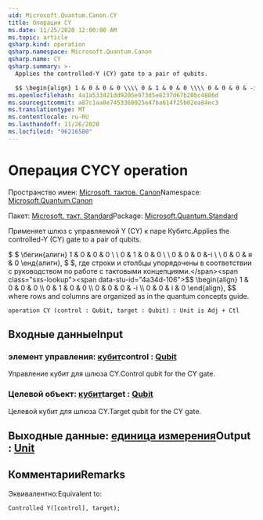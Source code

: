 ```yaml
---
uid: Microsoft.Quantum.Canon.CY
title: Операция CY
ms.date: 11/25/2020 12:00:00 AM
ms.topic: article
qsharp.kind: operation
qsharp.namespace: Microsoft.Quantum.Canon
qsharp.name: CY
qsharp.summary: >-
  Applies the controlled-Y (CY) gate to a pair of qubits.

  $$ \begin{align} 1 & 0 & 0 & 0 \\\\ 0 & 1 & 0 & 0 \\\\ 0 & 0 & 0 & -i \\\\ 0 & 0 & i & 0 \end{align}, $$ where rows and columns are organized as in the quantum concepts guide.
ms.openlocfilehash: 4a1a533421dd9205e973d5e8237d67b20bc4886d
ms.sourcegitcommit: a87c1aa8e7453360025e47ba614f25b02ea84ec3
ms.translationtype: MT
ms.contentlocale: ru-RU
ms.lasthandoff: 11/26/2020
ms.locfileid: "96216580"
---
```

# <a name="cy-operation"></a><span data-ttu-id="4a34d-102">Операция CY</span><span class="sxs-lookup"><span data-stu-id="4a34d-102">CY operation</span></span>

<span data-ttu-id="4a34d-103">Пространство имен: [Microsoft. тактов. Canon](xref:Microsoft.Quantum.Canon)</span><span class="sxs-lookup"><span data-stu-id="4a34d-103">Namespace: [Microsoft.Quantum.Canon](xref:Microsoft.Quantum.Canon)</span></span>

<span data-ttu-id="4a34d-104">Пакет: [Microsoft. такт. Standard](https://nuget.org/packages/Microsoft.Quantum.Standard)</span><span class="sxs-lookup"><span data-stu-id="4a34d-104">Package: [Microsoft.Quantum.Standard](https://nuget.org/packages/Microsoft.Quantum.Standard)</span></span>


<span data-ttu-id="4a34d-105">Применяет шлюз с управляемой Y (CY) к паре Кубитс.</span><span class="sxs-lookup"><span data-stu-id="4a34d-105">Applies the controlled-Y (CY) gate to a pair of qubits.</span></span>

<span data-ttu-id="4a34d-106">$ $ \бегин{алигн} 1 & 0 & 0 & 0 \\ \\ 0 & 1 & 0 & 0 \\ \\ 0 & 0 & 0 &-i \\ \\ 0 & 0 & я & 0 \енд{алигн}, $ $, где строки и столбцы упорядочены в соответствии с руководством по работе с тактовыми концепциями.</span><span class="sxs-lookup"><span data-stu-id="4a34d-106">$$ \begin{align} 1 & 0 & 0 & 0 \\\\ 0 & 1 & 0 & 0 \\\\ 0 & 0 & 0 & -i \\\\ 0 & 0 & i & 0 \end{align}, $$ where rows and columns are organized as in the quantum concepts guide.</span></span>

```qsharp
operation CY (control : Qubit, target : Qubit) : Unit is Adj + Ctl
```


## <a name="input"></a><span data-ttu-id="4a34d-107">Входные данные</span><span class="sxs-lookup"><span data-stu-id="4a34d-107">Input</span></span>

### <a name="control--qubit"></a><span data-ttu-id="4a34d-108">элемент управления: [кубит](xref:microsoft.quantum.lang-ref.qubit)</span><span class="sxs-lookup"><span data-stu-id="4a34d-108">control : [Qubit](xref:microsoft.quantum.lang-ref.qubit)</span></span>

<span data-ttu-id="4a34d-109">Управление кубит для шлюза CY.</span><span class="sxs-lookup"><span data-stu-id="4a34d-109">Control qubit for the CY gate.</span></span>


### <a name="target--qubit"></a><span data-ttu-id="4a34d-110">Целевой объект: [кубит](xref:microsoft.quantum.lang-ref.qubit)</span><span class="sxs-lookup"><span data-stu-id="4a34d-110">target : [Qubit](xref:microsoft.quantum.lang-ref.qubit)</span></span>

<span data-ttu-id="4a34d-111">Целевой кубит для шлюза CY.</span><span class="sxs-lookup"><span data-stu-id="4a34d-111">Target qubit for the CY gate.</span></span>



## <a name="output--unit"></a><span data-ttu-id="4a34d-112">Выходные данные: [единица измерения](xref:microsoft.quantum.lang-ref.unit)</span><span class="sxs-lookup"><span data-stu-id="4a34d-112">Output : [Unit](xref:microsoft.quantum.lang-ref.unit)</span></span>



## <a name="remarks"></a><span data-ttu-id="4a34d-113">Комментарии</span><span class="sxs-lookup"><span data-stu-id="4a34d-113">Remarks</span></span>

<span data-ttu-id="4a34d-114">Эквивалентно:</span><span class="sxs-lookup"><span data-stu-id="4a34d-114">Equivalent to:</span></span>

```qsharp
Controlled Y([control], target);
```